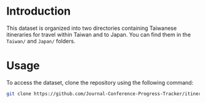 # Introduction

This dataset is organized into two directories containing Taiwanese itineraries for travel within Taiwan and to Japan. You can find them in the `Taiwan/` and `Japan/` folders.

# Usage

To access the dataset, clone the repository using the following command:

```bash
git clone https://github.com/Journal-Conference-Progress-Tracker/itinerary_dataset
```
